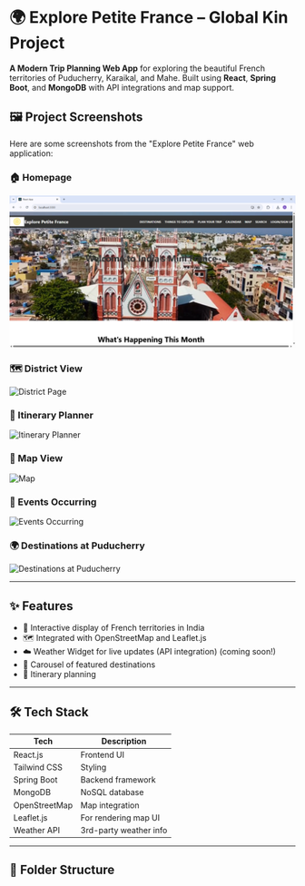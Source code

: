 # 🌍 Explore Petite France – Global Kin Project

**A Modern Trip Planning Web App** for exploring the beautiful French territories of Puducherry, Karaikal, and Mahe. Built using **React**, **Spring Boot**, and **MongoDB** with API integrations and map support.

## 🖼️ Project Screenshots

Here are some screenshots from the "Explore Petite France" web application:

### 🏠 Homepage
![Homepage](/homepage.png)

### 🗺️ District View
![District Page](petiteFrance/districtpage.png)

### 🧭 Itinerary Planner
![Itinerary Planner](petiteFrance/itineraryplanner.png)

### 📍 Map View
![Map](petiteFrance/map.png)

### 🎊 Events Occurring
![Events Occurring](petiteFrance/eventsoccuring.png)

### 🌍 Destinations at Puducherry
![Destinations at Puducherry](petiteFrance/destinationsatpy.png)

---

## ✨ Features

- 📍 Interactive display of French territories in India
- 🗺️ Integrated with OpenStreetMap and Leaflet.js
- ☁️ Weather Widget for live updates (API integration) (coming soon!)
- 🎠 Carousel of featured destinations
- 📅 Itinerary planning 

---

## 🛠 Tech Stack

| Tech           | Description                          |
|----------------|--------------------------------------|
| React.js       | Frontend UI                          |
| Tailwind CSS   | Styling                              |
| Spring Boot    | Backend framework                    |
| MongoDB        | NoSQL database                       |
| OpenStreetMap  | Map integration                      |
| Leaflet.js     | For rendering map UI                 |
| Weather API    | 3rd-party weather info               |

---

## 🔧 Folder Structure

